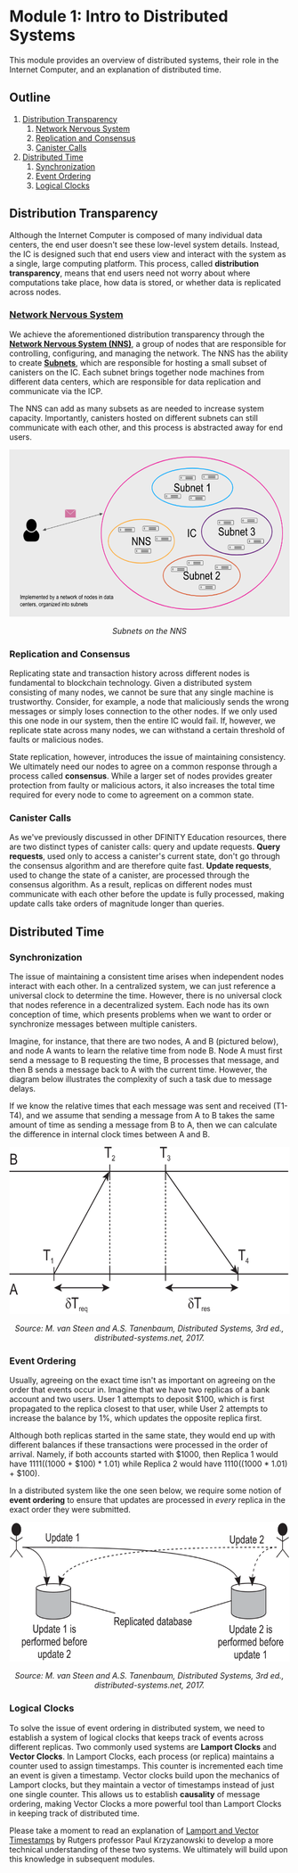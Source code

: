 # Module 1: Intro to Distributed Systems

This module provides an overview of distributed systems, their role in the Internet Computer, and an explanation of distributed time.

## Outline

1. [Distribution Transparency](#distribution-transparency)
   1. [Network Nervous System](#Network-Nervous-System)
   2. [Replication and Consensus](#Replication-and-Consensus)
   3. [Canister Calls](#Canister-Calls)
2. [Distributed Time](#Distributed-Time)
   1. [Synchronization](#Synchronization)
   2. [Event Ordering](#Event-Ordering)
   3. [Logical Clocks](#Logical-Clocks)

## Distribution Transparency

Although the Internet Computer is composed of many individual data centers, the end user doesn't see these low-level system details. Instead, the IC is designed such that end users view and interact with the system as a single, large computing platform. This process, called **distribution transparency**, means that end users need not worry about where computations take place, how data is stored, or whether data is replicated across nodes.  

### [**Network Nervous System**](https://medium.com/dfinity/the-network-nervous-system-governing-the-internet-computer-1d176605d66a)

We achieve the aforementioned distribution transparency through the [**Network Nervous System (NNS)**](https://medium.com/dfinity/a-technical-overview-of-the-internet-computer-f57c62abc20f#313b), a group of nodes that are responsible for controlling, configuring, and managing the network. The NNS has the ability to create [**Subnets**](https://medium.com/dfinity/a-technical-overview-of-the-internet-computer-f57c62abc20f#7bbc), which are responsible for hosting a small subset of canisters on the IC. Each subnet brings together node machines from different data centers, which are responsible for data replication and communicate via the ICP. 

The NNS can add as many subsets as are needed to increase system capacity. Importantly, canisters hosted on different subnets can still communicate with each other, and this process is abstracted away for end users.

<p align="center">
  <img height="300" src="/images/nns-subnets.png">
</p>

<p align="center"> <i>Subnets on the NNS</i></p>

### Replication and Consensus

Replicating state and transaction history across different nodes is fundamental to blockchain technology. Given a distributed system consisting of many nodes, we cannot be sure that any single machine is trustworthy. Consider, for example, a node that maliciously sends the wrong messages or simply loses connection to the other nodes. If we only used this one node in our system, then the entire IC would fail. If, however, we replicate state across many nodes, we can withstand a certain threshold of faults or malicious nodes.

State replication, however, introduces the issue of maintaining consistency. We ultimately need our nodes to agree on a common response through a process called **consensus**. While a larger set of nodes provides greater protection from faulty or malicious actors, it also increases the total time required for every node to come to agreement on a common state. 

### Canister Calls

As we've previously discussed in other DFINITY Education resources, there are two distinct types of canister calls: query and update requests. **Query requests**, used only to access a canister's current state, don't go through the consensus algorithm and are therefore quite fast. **Update requests**, used to change the state of a canister, are processed through the consensus algorithm. As a result, replicas on different nodes must communicate with each other before the update is fully processed, making update calls take orders of magnitude longer than queries.

## Distributed Time

### Synchronization

The issue of maintaining a consistent time arises when independent nodes interact with each other. In a centralized system, we can just reference a universal clock to determine the time. However, there is no universal clock that nodes reference in a decentralized system. Each node has its own conception of time, which presents problems when we want to order or synchronize messages between multiple canisters.

Imagine, for instance, that there are two nodes, A and B (pictured below), and node A wants to learn the relative time from node B. Node A must first send a message to B requesting the time, B processes that message, and then B sends a message back to A with the current time. However, the diagram below illustrates the complexity of such a task due to message delays. 

If we know the relative times that each message was sent and received (T1-T4), and we assume that sending a message from A to B takes the same amount of time as sending a message from B to A, then we can calculate the difference in internal clock times between A and B.

<p align="center">
  <img height="300" src="/images/Time-sync.png">
</p>

<p align="center"> <i>Source: M. van Steen and A.S. Tanenbaum, Distributed Systems, 3rd ed., distributed-systems.net, 2017.</i></p>

### Event Ordering

Usually, agreeing on the exact time isn't as important on agreeing on the order that events occur in. Imagine that we have two replicas of a bank account and two users. User 1 attempts to deposit $100, which is first propagated to the replica closest to that user, while User 2 attempts to increase the balance by 1%, which updates the opposite replica first.

Although both replicas started in the same state, they would end up with different balances if these transactions were processed in the order of arrival. Namely, if both accounts started with $1000, then Replica 1 would have $1111 (($1000 + $100) * 1.01) while Replica 2 would have $1110 (($1000 * 1.01) + $100).

In a distributed system like the one seen below, we require some notion of **event ordering** to ensure that updates are processed in *every* replica in the exact order they were submitted. 



<p align="center">
  <img height="250" src="/images/event-order.png">
</p>
<p align="center"> <i>Source: M. van Steen and A.S. Tanenbaum, Distributed Systems, 3rd ed., distributed-systems.net, 2017.</i></p>

### Logical Clocks

To solve the issue of event ordering in distributed system, we need to establish a system of logical clocks that keeps track of events across different replicas. Two commonly used systems are **Lamport Clocks** and **Vector Clocks**. In Lamport Clocks, each process (or replica) maintains a counter used to assign timestamps. This counter is incremented each time an event is given a timestamp. Vector clocks build upon the mechanics of Lamport clocks, but they maintain a vector of timestamps instead of just one single counter. This allows us to establish **causality** of message ordering, making Vector Clocks a more powerful tool than Lamport Clocks in keeping track of distributed time. 

Please take a moment to read an explanation of [Lamport and Vector Timestamps](https://www.cs.rutgers.edu/~pxk/417/notes/logical-clocks.html) by Rutgers professor Paul Krzyzanowski to develop a more technical understanding of these two systems. We ultimately will build upon this knowledge in subsequent modules. 
